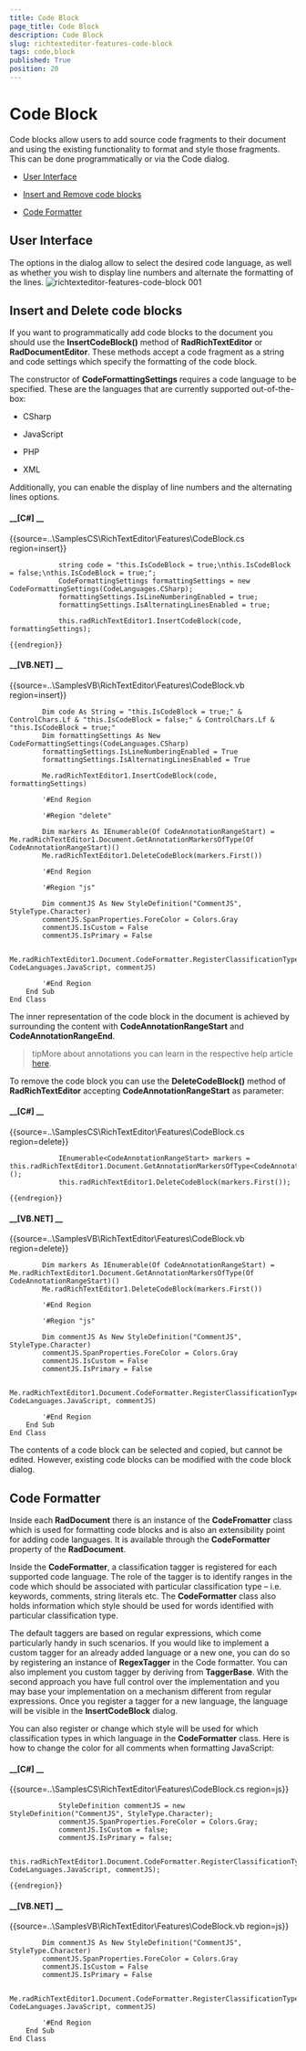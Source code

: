 ```yaml
---
title: Code Block
page_title: Code Block
description: Code Block
slug: richtexteditor-features-code-block
tags: code,block
published: True
position: 20
---
```


# Code Block



Code blocks allow users to add source code fragments to their document and using the existing functionality to format and style those fragments. This
        can be done programmatically or via the Code dialog.
      

* [User Interface](#user-interface)

* [Insert and Remove code blocks](#insert-and-delete-code-blocks)

* [Code Formatter](#code-formatter)

## User Interface

The options in the dialog allow to select the desired code language, as well as whether you wish to display line numbers and alternate the
          formatting of the lines.
        ![richtexteditor-features-code-block 001](images/richtexteditor-features-code-block001.png)

## Insert and Delete code blocks

If you want to programmatically add code blocks to the document you should use the __InsertCodeBlock()__ method
          of __RadRichTextEditor__ or __RadDocumentEditor__.  These methods accept a code fragment as
          a string and code settings which specify the formatting of the code block.
        

The constructor of __CodeFormattingSettings__ requires a code language to be specified.  These are the languages that are
          currently supported out-of-the-box:
        

* CSharp

* JavaScript

* PHP

* XML

Additionally, you can enable the display of line numbers and the alternating lines options.
        

#### __[C#] __

{{source=..\SamplesCS\RichTextEditor\Features\CodeBlock.cs region=insert}}
	            
	            string code = "this.IsCodeBlock = true;\nthis.IsCodeBlock = false;\nthis.IsCodeBlock = true;";
	            CodeFormattingSettings formattingSettings = new CodeFormattingSettings(CodeLanguages.CSharp);
	            formattingSettings.IsLineNumberingEnabled = true;
	            formattingSettings.IsAlternatingLinesEnabled = true;
	            
	            this.radRichTextEditor1.InsertCodeBlock(code, formattingSettings);
	            
	{{endregion}}



#### __[VB.NET] __

{{source=..\SamplesVB\RichTextEditor\Features\CodeBlock.vb region=insert}}
	
	        Dim code As String = "this.IsCodeBlock = true;" & ControlChars.Lf & "this.IsCodeBlock = false;" & ControlChars.Lf & "this.IsCodeBlock = true;"
	        Dim formattingSettings As New CodeFormattingSettings(CodeLanguages.CSharp)
	        formattingSettings.IsLineNumberingEnabled = True
	        formattingSettings.IsAlternatingLinesEnabled = True
	
	        Me.radRichTextEditor1.InsertCodeBlock(code, formattingSettings)
	
	        '#End Region
	
	        '#Region "delete"
	
	        Dim markers As IEnumerable(Of CodeAnnotationRangeStart) = Me.radRichTextEditor1.Document.GetAnnotationMarkersOfType(Of CodeAnnotationRangeStart)()
	        Me.radRichTextEditor1.DeleteCodeBlock(markers.First())
	
	        '#End Region
	
	        '#Region "js"
	
	        Dim commentJS As New StyleDefinition("CommentJS", StyleType.Character)
	        commentJS.SpanProperties.ForeColor = Colors.Gray
	        commentJS.IsCustom = False
	        commentJS.IsPrimary = False
	
	        Me.radRichTextEditor1.Document.CodeFormatter.RegisterClassificationType(ClassificationTypes.Comment, CodeLanguages.JavaScript, commentJS)
	
	        '#End Region
	    End Sub
	End Class



The inner representation of the code block in the document is achieved by surrounding the content with __CodeAnnotationRangeStart__
          and __CodeAnnotationRangeEnd__.
        

>tipMore about annotations you can learn in the respective help article [here](5d44f29d-2247-47e7-9498-5604add1b3c1).
          

To remove the code block you can use the __DeleteCodeBlock()__ method of
          __RadRichTextEditor__ accepting __CodeAnnotationRangeStart__ as parameter:
        

#### __[C#] __

{{source=..\SamplesCS\RichTextEditor\Features\CodeBlock.cs region=delete}}
	            
	            IEnumerable<CodeAnnotationRangeStart> markers = this.radRichTextEditor1.Document.GetAnnotationMarkersOfType<CodeAnnotationRangeStart>();
	            this.radRichTextEditor1.DeleteCodeBlock(markers.First());
	            
	{{endregion}}



#### __[VB.NET] __

{{source=..\SamplesVB\RichTextEditor\Features\CodeBlock.vb region=delete}}
	
	        Dim markers As IEnumerable(Of CodeAnnotationRangeStart) = Me.radRichTextEditor1.Document.GetAnnotationMarkersOfType(Of CodeAnnotationRangeStart)()
	        Me.radRichTextEditor1.DeleteCodeBlock(markers.First())
	
	        '#End Region
	
	        '#Region "js"
	
	        Dim commentJS As New StyleDefinition("CommentJS", StyleType.Character)
	        commentJS.SpanProperties.ForeColor = Colors.Gray
	        commentJS.IsCustom = False
	        commentJS.IsPrimary = False
	
	        Me.radRichTextEditor1.Document.CodeFormatter.RegisterClassificationType(ClassificationTypes.Comment, CodeLanguages.JavaScript, commentJS)
	
	        '#End Region
	    End Sub
	End Class



The contents of a code block can be selected and copied, but cannot be edited. However, existing code blocks can be modified with the code block dialog.
        

## Code Formatter

Inside each __RadDocument__ there is an instance of the __CodeFromatter__ class which is used for formatting
          code blocks and is also an extensibility point for adding code languages. It is available through the __CodeFormatter__ property of
          the __RadDocument__.
        

Inside the __CodeFormatter__, a classification tagger is registered for each supported code language. The role of the tagger is to
          identify ranges in the code which should be associated with particular classification type – i.e. keywords, comments, string literals etc. The
          __CodeFormatter__ class also holds information which style should be used for words identified with particular classification type.
        

The default taggers are based on regular expressions, which come particularly handy in such scenarios. If you would like to implement a custom tagger
          for an already added language or a new one, you can do so by registering an instance of __RegexTagger__ in the Code formatter.
          You can also implement you custom tagger by deriving from __TaggerBase__. With the second approach you have full control over the
          implementation and you may base your implementation on a mechanism different from regular expressions. Once you register a tagger for a new language,
          the language will be visible in the __InsertCodeBlock__ dialog.
        

You can also register or change which style will be used for which classification types in which language in the __CodeFormatter__
          class. Here is how to change the color for all comments when formatting JavaScript:
        

#### __[C#] __

{{source=..\SamplesCS\RichTextEditor\Features\CodeBlock.cs region=js}}
	            
	            StyleDefinition commentJS = new StyleDefinition("CommentJS", StyleType.Character);
	            commentJS.SpanProperties.ForeColor = Colors.Gray;
	            commentJS.IsCustom = false;
	            commentJS.IsPrimary = false;
	
	            this.radRichTextEditor1.Document.CodeFormatter.RegisterClassificationType(ClassificationTypes.Comment, CodeLanguages.JavaScript, commentJS);
	
	{{endregion}}



#### __[VB.NET] __

{{source=..\SamplesVB\RichTextEditor\Features\CodeBlock.vb region=js}}
	
	        Dim commentJS As New StyleDefinition("CommentJS", StyleType.Character)
	        commentJS.SpanProperties.ForeColor = Colors.Gray
	        commentJS.IsCustom = False
	        commentJS.IsPrimary = False
	
	        Me.radRichTextEditor1.Document.CodeFormatter.RegisterClassificationType(ClassificationTypes.Comment, CodeLanguages.JavaScript, commentJS)
	
	        '#End Region
	    End Sub
	End Class


